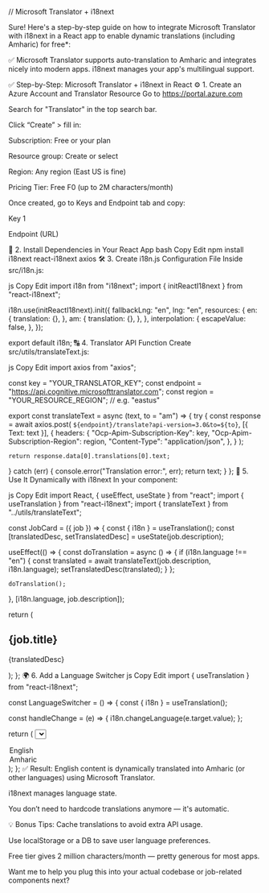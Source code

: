 // Microsoft Translator + i18next

Sure! Here's a step-by-step guide on how to integrate Microsoft Translator with i18next in a React app to enable dynamic translations (including Amharic) for free\*:

✅ Microsoft Translator supports auto-translation to Amharic and integrates nicely into modern apps. i18next manages your app's multilingual support.

✅ Step-by-Step: Microsoft Translator + i18next in React
⚙️ 1. Create an Azure Account and Translator Resource
Go to https://portal.azure.com

Search for "Translator" in the top search bar.

Click “Create” > fill in:

Subscription: Free or your plan

Resource group: Create or select

Region: Any region (East US is fine)

Pricing Tier: Free F0 (up to 2M characters/month)

Once created, go to Keys and Endpoint tab and copy:

Key 1

Endpoint (URL)

🧠 2. Install Dependencies in Your React App
bash
Copy
Edit
npm install i18next react-i18next axios
🛠️ 3. Create i18n.js Configuration File
Inside src/i18n.js:

js
Copy
Edit
import i18n from "i18next";
import { initReactI18next } from "react-i18next";

i18n.use(initReactI18next).init({
fallbackLng: "en",
lng: "en",
resources: {
en: {
translation: {},
},
am: {
translation: {},
},
},
interpolation: {
escapeValue: false,
},
});

export default i18n;
🔠 4. Translator API Function
Create src/utils/translateText.js:

js
Copy
Edit
import axios from "axios";

const key = "YOUR_TRANSLATOR_KEY";
const endpoint = "https://api.cognitive.microsofttranslator.com";
const region = "YOUR_RESOURCE_REGION"; // e.g. "eastus"

export const translateText = async (text, to = "am") => {
try {
const response = await axios.post(
`${endpoint}/translate?api-version=3.0&to=${to}`,
[{ Text: text }],
{
headers: {
"Ocp-Apim-Subscription-Key": key,
"Ocp-Apim-Subscription-Region": region,
"Content-Type": "application/json",
},
}
);

    return response.data[0].translations[0].text;

} catch (err) {
console.error("Translation error:", err);
return text;
}
};
🧩 5. Use It Dynamically with i18next
In your component:

js
Copy
Edit
import React, { useEffect, useState } from "react";
import { useTranslation } from "react-i18next";
import { translateText } from "../utils/translateText";

const JobCard = ({ job }) => {
const { i18n } = useTranslation();
const [translatedDesc, setTranslatedDesc] = useState(job.description);

useEffect(() => {
const doTranslation = async () => {
if (i18n.language !== "en") {
const translated = await translateText(job.description, i18n.language);
setTranslatedDesc(translated);
}
};

    doTranslation();

}, [i18n.language, job.description]);

return (
<div>
<h2>{job.title}</h2>
<p>{translatedDesc}</p>
</div>
);
};
🌍 6. Add a Language Switcher
js
Copy
Edit
import { useTranslation } from "react-i18next";

const LanguageSwitcher = () => {
const { i18n } = useTranslation();

const handleChange = (e) => {
i18n.changeLanguage(e.target.value);
};

return (
<select onChange={handleChange} value={i18n.language}>
<option value="en">English</option>
<option value="am">Amharic</option>
</select>
);
};
✅ Result:
English content is dynamically translated into Amharic (or other languages) using Microsoft Translator.

i18next manages language state.

You don’t need to hardcode translations anymore — it's automatic.

💡 Bonus Tips:
Cache translations to avoid extra API usage.

Use localStorage or a DB to save user language preferences.

Free tier gives 2 million characters/month — pretty generous for most apps.

Want me to help you plug this into your actual codebase or job-related components next?
